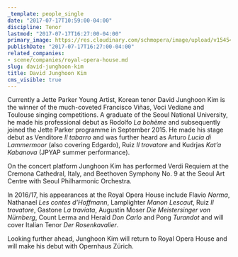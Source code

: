 ```yaml
---
_template: people_single
date: "2017-07-17T10:59:00-04:00"
discipline: Tenor
lastmod: "2017-07-17T16:27:00-04:00"
primary_image: https://res.cloudinary.com/schmopera/image/upload/v1545409169/media/webhook-uploads/1500303550786/2017-07-17---Photo_David-KIM.jpg.jpg
publishDate: "2017-07-17T16:27:00-04:00"
related_companies:
- scene/companies/royal-opera-house.md
slug: david-junghoon-kim
title: David Junghoon Kim
cms_visible: true
---
```


Currently a Jette Parker Young Artist, Korean tenor David Junghoon Kim is the winner
of the much-coveted Francisco Viñas, Voci Vediane and Toulouse singing
competitions. A graduate of the Seoul National University, he made his professional
debut as Rodolfo *La bohème* and subsequently joined the Jette Parker programme in
September 2015. He made his stage debut as Venditore *Il tabarro* and was further
heard as Arturo *Lucia di Lammermoor* (also covering Edgardo), Ruiz *Il trovatore* and
Kudrjas *Kat’a Kabanova* (JPYAP summer performance).

On the concert platform Junghoon Kim has performed Verdi Requiem at the Cremona
Cathedral, Italy, and Beethoven Symphony No. 9 at the Seoul Art Centre with Seoul
Philharmonic Orchestra.

In 2016/17, his appearances at the Royal Opera House include Flavio *Norma*,
Nathanael *Les contes d’Hoffmann*, Lamplighter *Manon Lescaut*, Ruiz *Il trovatore*,
Gastone *La traviata*, Augustin Moser *Die Meistersinger von Nürnberg*, Count Lerma
and Herald *Don Carlo* and Pong *Turandot* and will cover Italian Tenor *Der
Rosenkavalier*.

Looking further ahead, Junghoon Kim will return to Royal Opera House and will make
his debut with Opernhaus Zürich.
